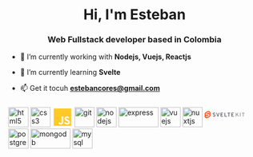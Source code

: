 <h1 align="center">Hi, I'm Esteban</h1>
<h3 align="center">Web Fullstack developer based in Colombia</h3>

- 🔭 I’m currently working with **Nodejs, Vuejs, Reactjs**

- 🌱 I’m currently learning **Svelte**

- 📫 Get it tocuh **estebancores@gmail.com**


<p align="left">
  <img src="https://www.vectorlogo.zone/logos/w3_html5/w3_html5-icon.svg" alt="html5" title="HTML5" width="40" height="40"/> 
  <img src="https://cdn.icon-icons.com/icons2/2415/PNG/512/css_original_logo_icon_146575.png" alt="css3" title="CSS3" width="40" height="40"/> 
  <svg xmlns="http://www.w3.org/2000/svg" width="40" height="40" viewBox="0 0 48 48">
  <path fill="#FFCA28" d="M0,0 L42,0 L42,42 L0,42 L0,0 Z M11.0366667,35.0933333 C11.97,37.0766667 13.8133333,38.71 16.9633333,38.71 C20.4633333,38.71 22.8666667,36.8433333 22.8666667,32.76 L22.8666667,19.2733333 L18.9,19.2733333 L18.9,32.6666667 C18.9,34.6733333 18.0833333,35.1866667 16.8,35.1866667 C15.4466667,35.1866667 14.8866667,34.2533333 14.2566667,33.1566667 L11.0366667,35.0933333 Z M24.99,34.6733333 C26.1566667,36.96 28.5133333,38.71 32.2,38.71 C35.9333333,38.71 38.7333333,36.7733333 38.7333333,33.2033333 C38.7333333,29.9133333 36.8433333,28.4433333 33.4833333,26.9966667 L32.5033333,26.5766667 C30.8,25.8533333 30.0766667,25.3633333 30.0766667,24.1966667 C30.0766667,23.24 30.8,22.4933333 31.9666667,22.4933333 C33.0866667,22.4933333 33.8333333,22.9833333 34.51,24.1966667 L37.5666667,22.1666667 C36.2833333,19.9266667 34.4633333,19.0633333 31.9666667,19.0633333 C28.4433333,19.0633333 26.18,21.3033333 26.18,24.2666667 C26.18,27.4866667 28.07,29.0033333 30.9166667,30.2166667 L31.8966667,30.6366667 C33.7166667,31.43 34.79,31.92 34.79,33.2733333 C34.79,34.3933333 33.74,35.21 32.1066667,35.21 C30.17,35.21 29.05,34.2066667 28.21,32.8066667 L24.99,34.6733333 Z" transform="translate(3 3)"/>
</svg>

  <img src="https://www.vectorlogo.zone/logos/git-scm/git-scm-icon.svg" alt="git" title="Git" width="40" height="40"/> 
  
  <img src="https://www.vectorlogo.zone/logos/nodejs/nodejs-icon.svg" alt="nodejs" title="Nodejs" width="40" height="40"/> 
  <img src="https://www.vectorlogo.zone/logos/expressjs/expressjs-ar21.svg" alt="express" title="Expressjs" width="80" height="40"/> 
  
  <img src="https://www.vectorlogo.zone/logos/vuejs/vuejs-icon.svg" alt="vuejs" title="Vuejs" width="40" height="40"/>
  <img src="https://www.vectorlogo.zone/logos/nuxtjs/nuxtjs-icon.svg" alt="nuxtjs" title="Nuxtjs" width="40" height="40"/> 

  <svg width="80" height="50" viewBox="0 0 512 92" version="1.1" xmlns="http://www.w3.org/2000/svg" preserveAspectRatio="xMidYMid">
    <g>
        <path d="M428.990414,70.1906599 L415.260175,44.6808956 L406.616513,55.1362266 L406.616513,70.1906599 L399.368203,70.1906599 L399.368203,21.4007513 L406.616513,21.4007513 L406.616513,45.0293249 L425.435782,21.4007513 L433.799719,21.4007513 L420.140639,38.5473959 L437.495032,70.1906599 L428.990414,70.1906599 Z M453.175166,70.1906599 L453.175166,21.4007513 L460.423475,21.4007513 L460.423475,70.1906599 L453.175166,70.1906599 Z M498.200239,28.370972 L498.200239,70.1906599 L490.951112,70.1906599 L490.951112,28.370972 L477.151351,28.370972 L477.151351,21.4007513 L512,21.4007513 L512,28.370972 L498.200239,28.370972 Z" fill="#8D8D93"></path>
        <path d="M122.204193,71.0265629 C118.229539,71.1265681 114.317706,70.021081 110.9833,67.8555297 C107.868001,65.8009189 105.554433,62.7370512 104.431031,59.1783329 L111.261389,56.6689881 C112.208803,58.8537424 113.755759,60.7254034 115.723082,62.0671876 C117.72037,63.4055016 120.080126,64.0989262 122.483918,64.0538886 C124.794604,64.1745825 127.074866,63.4843128 128.930677,62.1023576 C130.567527,60.7276505 131.458978,58.6606375 131.33533,56.5266719 C131.344585,55.5459678 131.117333,54.5774796 130.672823,53.70325 C130.286313,52.9211837 129.780834,52.2038013 129.174414,51.5766865 C128.407627,50.8783225 127.537796,50.3022975 126.595547,49.8688925 C125.433026,49.2892677 124.468711,48.8478694 123.702603,48.5446978 C122.936495,48.2415262 121.809689,47.8350254 120.322185,47.3251955 C118.463895,46.6746852 117.070179,46.1637647 116.141034,45.792434 C114.882415,45.256699 113.66005,44.6395055 112.481709,43.9447775 C111.21342,43.2720472 110.060434,42.4015097 109.066121,41.3659104 C108.205816,40.355407 107.511986,39.214301 107.010716,37.9854924 C105.03508,33.1814138 106.352581,27.6521946 110.282352,24.2552538 C113.070331,21.7928024 116.856977,20.5613041 121.64229,20.5607588 C125.638593,20.5607588 128.926315,21.4435552 131.505455,23.2091482 C134.008884,24.873837 135.846874,27.3661846 136.697541,30.249709 L130.007045,32.4793289 C129.33485,30.9693244 128.199633,29.7123641 126.765672,28.8903442 C125.031527,27.927818 123.067321,27.4574832 121.085294,27.5301615 C119.141589,27.4188509 117.216218,27.9584727 115.613483,29.0637409 C114.285357,30.0935184 113.543928,31.7070737 113.627599,33.3855721 C113.639387,34.6679237 114.196833,35.8845469 115.160361,36.73082 C116.086496,37.6429209 117.173567,38.3755846 118.366564,38.8917356 C119.483283,39.3563079 121.179626,39.9833715 123.455594,40.7729264 C124.848221,41.2849374 125.881785,41.6682641 126.556287,41.9229064 C127.23079,42.1775488 128.218278,42.6072236 129.518754,43.211931 C130.561381,43.6730483 131.563786,44.2202127 132.515572,44.8477491 C133.367873,45.460559 134.182612,46.1239862 134.955395,46.8344501 C135.795808,47.5630823 136.513798,48.4219085 137.081958,49.3781471 C137.623304,50.3697701 138.044238,51.4225181 138.335813,52.5140103 C138.691764,53.7964724 138.867933,55.1221449 138.859579,56.4530601 C138.859579,61.0071775 137.302521,64.5732608 134.189014,67.15131 C131.075507,69.7293592 127.080567,71.0211102 122.204193,71.0265629 Z M166.880838,70.1906599 L150.152962,21.4007513 L157.959904,21.4007513 L169.041753,55.4143156 C169.654075,57.2438484 170.16603,59.1054546 170.575333,60.9908193 C170.983091,59.1050754 171.495069,57.2433849 172.108912,55.4143156 L183.050899,21.4007513 L190.7875,21.4007513 L174.129147,70.1906599 L166.880838,70.1906599 Z M205.563026,70.1906599 L205.563026,21.4007513 L235.812573,21.4007513 L235.812573,28.2319274 L212.812154,28.2319274 L212.812154,41.6137368 L227.658021,41.6137368 L227.658021,48.4449129 L212.812154,48.4449129 L212.812154,63.3594838 L237.349424,63.3594838 L237.349424,70.1906599 L205.563026,70.1906599 Z M255.815356,70.1906599 L255.815356,21.4007513 L263.065302,21.4007513 L263.065302,63.2204393 L286.901624,63.2204393 L286.901624,70.1906599 L255.815356,70.1906599 Z M314.222239,28.370972 L314.222239,70.1906599 L306.973111,70.1906599 L306.973111,28.370972 L293.173351,28.370972 L293.173351,21.4007513 L328.022818,21.4007513 L328.022818,28.370972 L314.222239,28.370972 Z M343.005275,70.1906599 L343.005275,21.4007513 L373.254822,21.4007513 L373.254822,28.2319274 L350.256857,28.2319274 L350.256857,41.6137368 L365.101905,41.6137368 L365.101905,48.4449129 L350.256857,48.4449129 L350.256857,63.3594838 L374.794127,63.3594838 L374.794127,70.1906599 L343.005275,70.1906599 Z" fill="#4A4A55"></path>
        <g>
            <path d="M71.3662407,12.1215736 C62.8599869,-0.0530021121 46.0593178,-3.66407041 33.9125511,4.07743841 L12.5798481,17.6743579 C6.75224647,21.3402051 2.73831157,27.291185 1.52253617,34.0677083 C0.50491691,39.7125268 1.39918803,45.5355069 4.06377948,50.6148255 C2.2373614,53.3847157 0.99191867,56.4963748 0.402818733,59.761502 C-0.82510444,66.667989 0.780799164,73.7779525 4.85796914,79.4861958 C13.3642229,91.6624073 30.1657099,95.2718398 42.3108408,87.530331 L63.6443617,73.9334115 C69.4720356,70.2676389 73.4859945,64.3166235 74.7016736,57.5400612 C75.7187807,51.8950573 74.8248408,46.0720719 72.1612482,40.992126 C73.9867248,38.2222138 75.2315817,35.1109063 75.8205732,31.8462674 C77.0494402,24.9397587 75.4434543,17.8294309 71.3654228,12.1215736" fill="#FF3E00"></path>
            <path d="M31.8285189,80.6320864 C24.9520259,82.4195363 17.6905969,79.7278082 13.6406761,73.8900624 C11.1892261,70.4579178 10.2234068,66.1830767 10.9612062,62.0303817 C11.0848147,61.355531 11.2550755,60.6900651 11.4707635,60.0387732 L11.8723568,58.8119097 L12.9659012,59.6142784 C15.4890693,61.4694822 18.3105092,62.8802022 21.3085731,63.7856144 L22.101127,64.0260796 L22.0283331,64.8178156 C21.9312273,65.9435664 22.236072,67.0673189 22.8887734,67.9896667 C24.1082597,69.7495826 26.2965987,70.5612277 28.3687638,70.0221706 C28.8315973,69.8990945 29.272908,69.706021 29.6774182,69.4496343 L51.0117569,55.8486253 C52.0670799,55.1839599 52.7942986,54.1061922 53.015634,52.8787977 C53.2366723,51.6269543 52.9455024,50.3387928 52.2075399,49.3037174 C50.9878745,47.543983 48.8000145,46.7318624 46.7275495,47.2695777 C46.2646693,47.3925202 45.8233388,47.5856023 45.4188951,47.842114 L37.2774288,53.0317467 C35.9378079,53.8830248 34.4759612,54.5245824 32.942511,54.934203 C26.0660179,56.721653 18.804589,54.0299248 14.7546682,48.192179 C12.3025016,44.7603484 11.336344,40.4853149 12.0743804,36.3324983 C12.8076209,32.2570697 15.223972,28.6791599 18.7305239,26.4766947 L40.0624089,12.8805931 C41.4016624,12.0280479 42.8635811,11.3856312 44.3973267,10.975683 C51.2738324,9.18798255 58.5354025,11.879763 62.5851695,17.7177071 C65.0369055,21.1497307 66.003022,25.4245822 65.2654573,29.5773878 C65.1401407,30.25325 64.9687988,30.9197617 64.7526284,31.5722679 L64.3510351,32.7991314 L63.2583086,31.9983984 C60.7352831,30.1429614 57.9138016,28.7322206 54.9156367,27.8270625 L54.1222649,27.5865972 L54.1958767,26.7948613 C54.2919116,25.6692067 53.9871651,24.5458161 53.3354364,23.6230101 C52.1165483,21.8647637 49.9304204,21.0533331 47.8595356,21.5905062 C47.3966766,21.7135096 46.9553551,21.9065877 46.5508812,22.1630425 L25.2140887,35.7591441 C24.1589049,36.42342 23.4319047,37.5010069 23.2110295,38.7281538 C22.9889178,39.9800496 23.2795365,41.2686755 24.0174878,42.304052 C25.237307,44.0635883 27.4250259,44.8756565 29.4974782,44.3381918 C29.9602063,44.2148138 30.4014724,44.0217599 30.8061326,43.7656554 L38.9459631,38.5784765 C40.2850656,37.7258411 41.7470415,37.0836751 43.2808809,36.6743843 C50.1552428,34.8874685 57.4145292,37.577375 61.4646341,43.4123187 C63.9168008,46.8441494 64.8829584,51.1191829 64.144922,55.2719995 C63.4133177,59.347181 60.9995683,62.9259431 57.4953217,65.1310747 L36.1634367,78.7271763 C34.8242501,79.5798468 33.3623116,80.2222722 31.8285189,80.6320864" fill="#FFFFFF"></path>
        </g>
    </g>
</svg>

  <img src="https://www.vectorlogo.zone/logos/postgresql/postgresql-icon.svg" alt="postgresql" title="PostgreSQL" width="40" height="40"/>
  <img src="https://www.vectorlogo.zone/logos/mongodb/mongodb-ar21.svg" alt="mongodb" title="MongoDB" width="80" height="40"/>
  <img src="https://www.vectorlogo.zone/logos/mysql/mysql-icon.svg" alt="mysql" title="MySQL" width="40" height="40"/> 
  
</p>